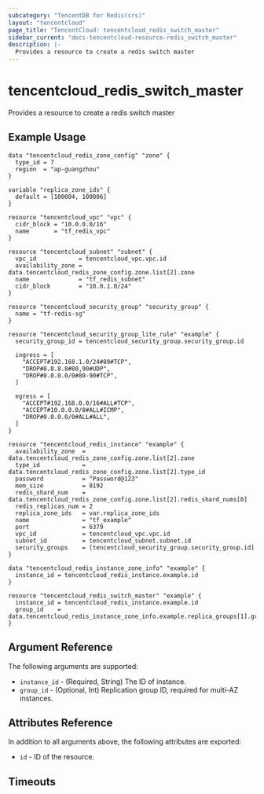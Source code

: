 ```yaml
---
subcategory: "TencentDB for Redis(crs)"
layout: "tencentcloud"
page_title: "TencentCloud: tencentcloud_redis_switch_master"
sidebar_current: "docs-tencentcloud-resource-redis_switch_master"
description: |-
  Provides a resource to create a redis switch master
---
```


# tencentcloud_redis_switch_master

Provides a resource to create a redis switch master

## Example Usage

```hcl
data "tencentcloud_redis_zone_config" "zone" {
  type_id = 7
  region  = "ap-guangzhou"
}

variable "replica_zone_ids" {
  default = [100004, 100006]
}

resource "tencentcloud_vpc" "vpc" {
  cidr_block = "10.0.0.0/16"
  name       = "tf_redis_vpc"
}

resource "tencentcloud_subnet" "subnet" {
  vpc_id            = tencentcloud_vpc.vpc.id
  availability_zone = data.tencentcloud_redis_zone_config.zone.list[2].zone
  name              = "tf_redis_subnet"
  cidr_block        = "10.0.1.0/24"
}

resource "tencentcloud_security_group" "security_group" {
  name = "tf-redis-sg"
}

resource "tencentcloud_security_group_lite_rule" "example" {
  security_group_id = tencentcloud_security_group.security_group.id

  ingress = [
    "ACCEPT#192.168.1.0/24#80#TCP",
    "DROP#8.8.8.8#80,90#UDP",
    "DROP#0.0.0.0/0#80-90#TCP",
  ]

  egress = [
    "ACCEPT#192.168.0.0/16#ALL#TCP",
    "ACCEPT#10.0.0.0/8#ALL#ICMP",
    "DROP#0.0.0.0/0#ALL#ALL",
  ]
}

resource "tencentcloud_redis_instance" "example" {
  availability_zone  = data.tencentcloud_redis_zone_config.zone.list[2].zone
  type_id            = data.tencentcloud_redis_zone_config.zone.list[2].type_id
  password           = "Password@123"
  mem_size           = 8192
  redis_shard_num    = data.tencentcloud_redis_zone_config.zone.list[2].redis_shard_nums[0]
  redis_replicas_num = 2
  replica_zone_ids   = var.replica_zone_ids
  name               = "tf_example"
  port               = 6379
  vpc_id             = tencentcloud_vpc.vpc.id
  subnet_id          = tencentcloud_subnet.subnet.id
  security_groups    = [tencentcloud_security_group.security_group.id]
}

data "tencentcloud_redis_instance_zone_info" "example" {
  instance_id = tencentcloud_redis_instance.example.id
}

resource "tencentcloud_redis_switch_master" "example" {
  instance_id = tencentcloud_redis_instance.example.id
  group_id    = data.tencentcloud_redis_instance_zone_info.example.replica_groups[1].group_id
}
```

## Argument Reference

The following arguments are supported:

* `instance_id` - (Required, String) The ID of instance.
* `group_id` - (Optional, Int) Replication group ID, required for multi-AZ instances.

## Attributes Reference

In addition to all arguments above, the following attributes are exported:

* `id` - ID of the resource.



## Timeouts

<no value>


